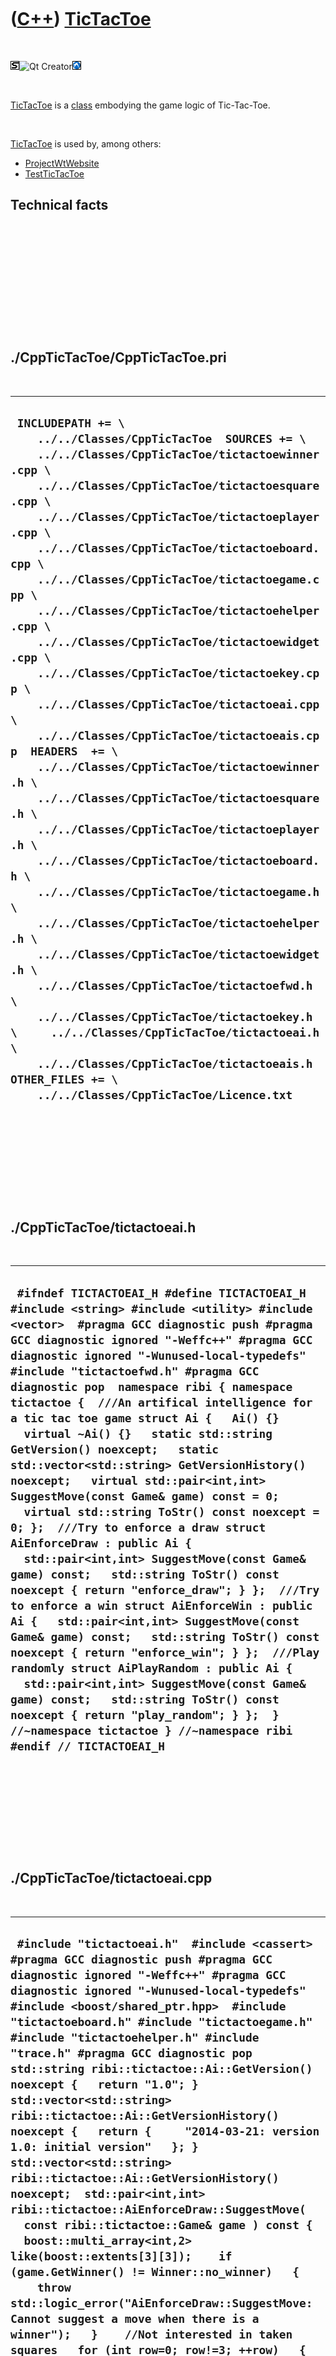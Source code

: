 
 

 

 

 

 

([C++](Cpp.md)) [TicTacToe](CppTicTacToe.md)
==============================================

 

![STL](PicStl.png)![Qt
Creator](PicQtCreator.png)![Lubuntu](PicLubuntu.png)

 

[TicTacToe](CppTicTacToe.md) is a [class](CppClass.md) embodying the
game logic of Tic-Tac-Toe.

 

[TicTacToe](CppTicTacToe.md) is used by, among others:

-   [ProjectWtWebsite](ProjectWtWebsite.md)
-   [TestTicTacToe](ToolTestTicTacToe.md)

Technical facts
---------------

 

 

 

 

 

 

./CppTicTacToe/CppTicTacToe.pri
-------------------------------

 

  ------------------------------------------------------------------------------------------------------------------------------------------------------------------------------------------------------------------------------------------------------------------------------------------------------------------------------------------------------------------------------------------------------------------------------------------------------------------------------------------------------------------------------------------------------------------------------------------------------------------------------------------------------------------------------------------------------------------------------------------------------------------------------------------------------------------------------------------------------------------------------------------------------------------------------------------------------------------------------------------------------------------------------------------------------------------------------------------------------------------------------------------------------------------------------------------------------------------------------------------------
  ` INCLUDEPATH += \     ../../Classes/CppTicTacToe  SOURCES += \     ../../Classes/CppTicTacToe/tictactoewinner.cpp \     ../../Classes/CppTicTacToe/tictactoesquare.cpp \     ../../Classes/CppTicTacToe/tictactoeplayer.cpp \     ../../Classes/CppTicTacToe/tictactoeboard.cpp \     ../../Classes/CppTicTacToe/tictactoegame.cpp \     ../../Classes/CppTicTacToe/tictactoehelper.cpp \     ../../Classes/CppTicTacToe/tictactoewidget.cpp \     ../../Classes/CppTicTacToe/tictactoekey.cpp \     ../../Classes/CppTicTacToe/tictactoeai.cpp \     ../../Classes/CppTicTacToe/tictactoeais.cpp  HEADERS  += \     ../../Classes/CppTicTacToe/tictactoewinner.h \     ../../Classes/CppTicTacToe/tictactoesquare.h \     ../../Classes/CppTicTacToe/tictactoeplayer.h \     ../../Classes/CppTicTacToe/tictactoeboard.h \     ../../Classes/CppTicTacToe/tictactoegame.h \     ../../Classes/CppTicTacToe/tictactoehelper.h \     ../../Classes/CppTicTacToe/tictactoewidget.h \     ../../Classes/CppTicTacToe/tictactoefwd.h \     ../../Classes/CppTicTacToe/tictactoekey.h \     ../../Classes/CppTicTacToe/tictactoeai.h \     ../../Classes/CppTicTacToe/tictactoeais.h  OTHER_FILES += \     ../../Classes/CppTicTacToe/Licence.txt`
  ------------------------------------------------------------------------------------------------------------------------------------------------------------------------------------------------------------------------------------------------------------------------------------------------------------------------------------------------------------------------------------------------------------------------------------------------------------------------------------------------------------------------------------------------------------------------------------------------------------------------------------------------------------------------------------------------------------------------------------------------------------------------------------------------------------------------------------------------------------------------------------------------------------------------------------------------------------------------------------------------------------------------------------------------------------------------------------------------------------------------------------------------------------------------------------------------------------------------------------------------

 

 

 

 

 

./CppTicTacToe/tictactoeai.h
----------------------------

 

  -------------------------------------------------------------------------------------------------------------------------------------------------------------------------------------------------------------------------------------------------------------------------------------------------------------------------------------------------------------------------------------------------------------------------------------------------------------------------------------------------------------------------------------------------------------------------------------------------------------------------------------------------------------------------------------------------------------------------------------------------------------------------------------------------------------------------------------------------------------------------------------------------------------------------------------------------------------------------------------------------------------------------------------------------------------------------------------------------------------------------------------------------------------------------------------------------------------------------------------------------------------------------------------------------------------------
  ` #ifndef TICTACTOEAI_H #define TICTACTOEAI_H  #include <string> #include <utility> #include <vector>  #pragma GCC diagnostic push #pragma GCC diagnostic ignored "-Weffc++" #pragma GCC diagnostic ignored "-Wunused-local-typedefs"  #include "tictactoefwd.h" #pragma GCC diagnostic pop  namespace ribi { namespace tictactoe {  ///An artifical intelligence for a tic tac toe game struct Ai {   Ai() {}   virtual ~Ai() {}   static std::string GetVersion() noexcept;   static std::vector<std::string> GetVersionHistory() noexcept;   virtual std::pair<int,int> SuggestMove(const Game& game) const = 0;   virtual std::string ToStr() const noexcept = 0; };  ///Try to enforce a draw struct AiEnforceDraw : public Ai {   std::pair<int,int> SuggestMove(const Game& game) const;   std::string ToStr() const noexcept { return "enforce_draw"; } };  ///Try to enforce a win struct AiEnforceWin : public Ai {   std::pair<int,int> SuggestMove(const Game& game) const;   std::string ToStr() const noexcept { return "enforce_win"; } };  ///Play randomly struct AiPlayRandom : public Ai {   std::pair<int,int> SuggestMove(const Game& game) const;   std::string ToStr() const noexcept { return "play_random"; } };  } //~namespace tictactoe } //~namespace ribi  #endif // TICTACTOEAI_H`
  -------------------------------------------------------------------------------------------------------------------------------------------------------------------------------------------------------------------------------------------------------------------------------------------------------------------------------------------------------------------------------------------------------------------------------------------------------------------------------------------------------------------------------------------------------------------------------------------------------------------------------------------------------------------------------------------------------------------------------------------------------------------------------------------------------------------------------------------------------------------------------------------------------------------------------------------------------------------------------------------------------------------------------------------------------------------------------------------------------------------------------------------------------------------------------------------------------------------------------------------------------------------------------------------------------------------

 

 

 

 

 

./CppTicTacToe/tictactoeai.cpp
------------------------------

 

  --------------------------------------------------------------------------------------------------------------------------------------------------------------------------------------------------------------------------------------------------------------------------------------------------------------------------------------------------------------------------------------------------------------------------------------------------------------------------------------------------------------------------------------------------------------------------------------------------------------------------------------------------------------------------------------------------------------------------------------------------------------------------------------------------------------------------------------------------------------------------------------------------------------------------------------------------------------------------------------------------------------------------------------------------------------------------------------------------------------------------------------------------------------------------------------------------------------------------------------------------------------------------------------------------------------------------------------------------------------------------------------------------------------------------------------------------------------------------------------------------------------------------------------------------------------------------------------------------------------------------------------------------------------------------------------------------------------------------------------------------------------------------------------------------------------------------------------------------------------------------------------------------------------------------------------------------------------------------------------------------------------------------------------------------------------------------------------------------------------------------------------------------------------------------------------------------------------------------------------------------------------------------------------------------------------------------------------------------------------------------------------------------------------------------------------------------------------------------------------------------------------------------------------------------------------------------------------------------------------------------------------------------------------------------------------------------------------------------------------------------------------------------------------------------------------------------------------------------------------------------------------------------------------------------------------------------------------------------------------------------------------------------------------------------------------------------------------------------------------------------------------------------------------------------------------------------------------------------------------------------------------------------------------------------------------------------------------------------------------------------------------------------------------------------------------------------------------------------------------------------------------------------------------------------------------------------------------------------------------------------------------------------------------------------------------------------------------------------------------------------------------------------------------------------------------------------------------------------------------------------------------------------------------------------------------------------------------------------------------------------------------------------------------------------------------------------------------------------------------------------------------------------------------------------------------------------------------------------------------------------------------------------------------------------------------------------------------------------------------------------------------------------------------------------------------------------------------------------------------------------------------------------------------------------------------------------------------------------------------------------------------------------------------------------------------------------------------------------------------------------------------------------------------------------------------------------------------------------------------------------------------------------------------------------------------------------------------------------------------------------------------------------------------------------------------------------------------------------------------------------------------------------------------------------------------------------------------------------------------------------------------------------------------------------------------------------------------------------------------------------------------------------------------------------------------------------------------------------------------------------------------------------------------------------------------------------------------------------------------------------------------------------------------------------------------------------------------------------------------------------------------------------------------------------------------------------------------------------------------------------------------------------------------------------------------------------------------------------------------------------------------------------------------------------------------------------------------------------------------------------------------------------------------------------------------------------------------------------------------------------------------------------------------------------------------------------------------------------------------------------------------------------------------------------------------------------------------------------------------------------------------------------------------------------------------------------------------------------------------------------------------------------------------------------------------------------------------------------------------------------------------------------------------------------------------------------------------------------------------------------------------------------------------------------------------------------------------------------------------------------------------------------------------------------------------------------------------------------------------------------------------------------------------------------------------------------------------------------------------------------------------------------------------------------------------------------------------------------------------------------------------------------------------------------------------------------------------------------------------------------------------------------------------------------------------------------------------------------------------------------------------------------------------------------------------------------------------------------------------------------------------------------------------------------------------------------------------------------------------------------------------------------------------------------------------------------------------------------------------------------------------------------------------------------------------------------------------------------------------------------------------------------------------------------------------------------------------------------------------------------------------------------------------------------------------------------------------------------------------------------------------------------------------------------------------------------------------------------------------------------------------------------------------------------------------------------------------------------------------------------------------------------------------------------------------------------------------------------------------------------------------------------------------------------------------------------------------------------------------------------------------------------------------------------------------------------------------------------------------------------------------------------------------------------------------------------------------------------------------------------------------------------------------------------------------------------------------------------------------------------------------------------------------------------------------------------------------------------------------------------------------------------------------------------------------------------------------------------------------------------------------------------------------------------------------------------------------------------------------------------------------------------------------------------------------------------------------------------------------------------------------------------------------------------------------------------------------------------------------------------------------------------------------------------------------------------------------------------------------------------------------------------------------------------------------------------------------------------------------------------------------------------------------------------------------------------------------------------------------------------------------------------------------------------------------------------------------------------------------------------------------------------------------------------------------------------------------------------------------------------------------------------------------------------------------------------------------------------------------------
  ` #include "tictactoeai.h"  #include <cassert>  #pragma GCC diagnostic push #pragma GCC diagnostic ignored "-Weffc++" #pragma GCC diagnostic ignored "-Wunused-local-typedefs" #include <boost/shared_ptr.hpp>  #include "tictactoeboard.h" #include "tictactoegame.h" #include "tictactoehelper.h" #include "trace.h" #pragma GCC diagnostic pop  std::string ribi::tictactoe::Ai::GetVersion() noexcept {   return "1.0"; }  std::vector<std::string> ribi::tictactoe::Ai::GetVersionHistory() noexcept {   return {     "2014-03-21: version 1.0: initial version"   }; }  std::vector<std::string> ribi::tictactoe::Ai::GetVersionHistory() noexcept;  std::pair<int,int> ribi::tictactoe::AiEnforceDraw::SuggestMove(   const ribi::tictactoe::Game& game ) const {   boost::multi_array<int,2> like(boost::extents[3][3]);    if (game.GetWinner() != Winner::no_winner)   {     throw std::logic_error("AiEnforceDraw::SuggestMove: Cannot suggest a move when there is a winner");   }    //Not interested in taken squares   for (int row=0; row!=3; ++row)   {     for (int col=0; col!=3; ++col)     {       like[col][row] = game.GetBoard()->GetSquare(col,row) != Square::empty         || !game.CanDoMove(col,row)       ? -1       :  1;     }   }    //Not interested in winning the game   const auto me(game.GetCurrentPlayer());    for (int row=0; row!=3; ++row)   {     for (int col=0; col!=3; ++col)     {       if (like[col][row] <= 0) continue;       //Horizontal       if ( game.GetBoard()->GetSquare((col + 1) % 3,(row + 0) % 3) == Helper().PlayerToSquare(me)         && game.GetBoard()->GetSquare((col + 2) % 3,(row + 0) % 3) == Helper().PlayerToSquare(me)       )       {         like[col][row] = 0;       }       //Vertical       if ( game.GetBoard()->GetSquare((col + 0) % 3,(row + 1) % 3) == Helper().PlayerToSquare(me)         && game.GetBoard()->GetSquare((col + 0) % 3,(row + 2) % 3) == Helper().PlayerToSquare(me)       )       {         like[col][row] = 0;       }       //Diagonal, top-left to bottom-right       if ( col == row         && game.GetBoard()->GetSquare((col + 1) % 3,(row + 1) % 3) == Helper().PlayerToSquare(me)         && game.GetBoard()->GetSquare((col + 2) % 3,(row + 2) % 3) == Helper().PlayerToSquare(me)       )       {         like[col][row] = 0;       }       //Diagonal, top-left to bottom-right       if ( col == 2 - row         && game.GetBoard()->GetSquare((col + 2) % 3,(row + 1) % 3) == Helper().PlayerToSquare(me)         && game.GetBoard()->GetSquare((col + 1) % 3,(row + 2) % 3) == Helper().PlayerToSquare(me)       )       {         like[col][row] = 0;       }     }   }    //Interested in blocking the other   const auto other(Helper().GetOtherPlayer(me));   for (int row=0; row!=3; ++row)   {     for (int col=0; col!=3; ++col)     {       if (like[col][row] <= 0) continue;       //Horizontal       if ( game.GetBoard()->GetSquare((col + 1) % 3,(row + 0) % 3) == Helper().PlayerToSquare(other)         && game.GetBoard()->GetSquare((col + 2) % 3,(row + 0) % 3) == Helper().PlayerToSquare(other)       )       {         like[col][row] = 2;       }       //Vertical       if ( game.GetBoard()->GetSquare((col + 0) % 3,(row + 1) % 3) == Helper().PlayerToSquare(other)         && game.GetBoard()->GetSquare((col + 0) % 3,(row + 2) % 3) == Helper().PlayerToSquare(other)       )       {         like[col][row] = 2;       }       //Diagonal, top-left to bottom-right       if ( col == row         && game.GetBoard()->GetSquare((col + 1) % 3,(row + 1) % 3) == Helper().PlayerToSquare(other)         && game.GetBoard()->GetSquare((col + 2) % 3,(row + 2) % 3) == Helper().PlayerToSquare(other)       )       {         like[col][row] = 2;       }       //Diagonal, top-left to bottom-right       if ( col == 2 - row         && game.GetBoard()->GetSquare((col + 2) % 3,(row + 1) % 3) == Helper().PlayerToSquare(other)         && game.GetBoard()->GetSquare((col + 1) % 3,(row + 2) % 3) == Helper().PlayerToSquare(other)       )       {         like[col][row] = 2;       }     }   }   //Collect moves at likedness   std::map<int,std::vector<std::pair<int,int>>> moves;   for (int row=0; row!=3; ++row)   {     for (int col=0; col!=3; ++col)     {       const int likedness = like[col][row];       if (moves.count(likedness) == 0)       {         moves.insert(moves.begin(),std::make_pair(likedness,std::vector<std::pair<int,int>>()));       }       moves[ likedness ].push_back(std::make_pair(col,row));     }   }   //Find moves with maximum likedness   std::vector<std::pair<int,int>> best_liked( (*moves.rbegin()).second);   //Choose one at random   std::random_shuffle(best_liked.begin(),best_liked.end());   assert(!best_liked.empty());   assert(game.CanDoMove(best_liked[0].first,best_liked[0].second));   return best_liked[0]; }  std::pair<int,int> ribi::tictactoe::AiEnforceWin::SuggestMove(   const ribi::tictactoe::Game& game ) const {   boost::multi_array<int,2> like(boost::extents[3][3]);    if (game.GetWinner() != Winner::no_winner)   {     throw std::logic_error("AiEnforceDraw::SuggestMove: Cannot suggest a move when there is a winner");   }    //Not interested in taken squares   for (int row=0; row!=3; ++row)   {     for (int col=0; col!=3; ++col)     {       like[col][row] = game.GetBoard()->GetSquare(col,row) != Square::empty         || !game.CanDoMove(col,row)       ? -1       :  1;     }   }    //Interested in winning the game   const auto me(game.GetCurrentPlayer());    for (int row=0; row!=3; ++row)   {     for (int col=0; col!=3; ++col)     {       if (like[col][row] <= 0) continue;       //Horizontal       if ( game.GetBoard()->GetSquare((col + 1) % 3,(row + 0) % 3) == Helper().PlayerToSquare(me)         && game.GetBoard()->GetSquare((col + 2) % 3,(row + 0) % 3) == Helper().PlayerToSquare(me)       )       {         like[col][row] = 3;       }       //Vertical       if ( game.GetBoard()->GetSquare((col + 0) % 3,(row + 1) % 3) == Helper().PlayerToSquare(me)         && game.GetBoard()->GetSquare((col + 0) % 3,(row + 2) % 3) == Helper().PlayerToSquare(me)       )       {         like[col][row] = 3;       }       //Diagonal, top-left to bottom-right       if ( col == row         && game.GetBoard()->GetSquare((col + 1) % 3,(row + 1) % 3) == Helper().PlayerToSquare(me)         && game.GetBoard()->GetSquare((col + 2) % 3,(row + 2) % 3) == Helper().PlayerToSquare(me)       )       {         like[col][row] = 3;       }       //Diagonal, top-left to bottom-right       if ( col == 2 - row         && game.GetBoard()->GetSquare((col + 2) % 3,(row + 1) % 3) == Helper().PlayerToSquare(me)         && game.GetBoard()->GetSquare((col + 1) % 3,(row + 2) % 3) == Helper().PlayerToSquare(me)       )       {         like[col][row] = 3;       }     }   }    //Interested in blocking the other   const auto other(Helper().GetOtherPlayer(me));   for (int row=0; row!=3; ++row)   {     for (int col=0; col!=3; ++col)     {       if (like[col][row] <= 0) continue;       //Horizontal       if ( game.GetBoard()->GetSquare((col + 1) % 3,(row + 0) % 3) == Helper().PlayerToSquare(other)         && game.GetBoard()->GetSquare((col + 2) % 3,(row + 0) % 3) == Helper().PlayerToSquare(other)       )       {         like[col][row] = 2;       }       //Vertical       if ( game.GetBoard()->GetSquare((col + 0) % 3,(row + 1) % 3) == Helper().PlayerToSquare(other)         && game.GetBoard()->GetSquare((col + 0) % 3,(row + 2) % 3) == Helper().PlayerToSquare(other)       )       {         like[col][row] = 2;       }       //Diagonal, top-left to bottom-right       if ( col == row         && game.GetBoard()->GetSquare((col + 1) % 3,(row + 1) % 3) == Helper().PlayerToSquare(other)         && game.GetBoard()->GetSquare((col + 2) % 3,(row + 2) % 3) == Helper().PlayerToSquare(other)       )       {         like[col][row] = 2;       }       //Diagonal, top-left to bottom-right       if ( col == 2 - row         && game.GetBoard()->GetSquare((col + 2) % 3,(row + 1) % 3) == Helper().PlayerToSquare(other)         && game.GetBoard()->GetSquare((col + 1) % 3,(row + 2) % 3) == Helper().PlayerToSquare(other)       )       {         like[col][row] = 2;       }     }   }   //Collect moves at likedness   std::map<int,std::vector<std::pair<int,int>>> moves;   for (int row=0; row!=3; ++row)   {     for (int col=0; col!=3; ++col)     {       const int likedness = like[col][row];       if (moves.count(likedness) == 0)       {         moves.insert(moves.begin(),std::make_pair(likedness,std::vector<std::pair<int,int>>()));       }       moves[ likedness ].push_back(std::make_pair(col,row));     }   }    //Find moves with maximum likedness   std::vector<std::pair<int,int>> best_liked( (*moves.rbegin()).second);   //Choose one at random   std::random_shuffle(best_liked.begin(),best_liked.end());   assert(!best_liked.empty());   assert(game.CanDoMove(best_liked[0].first,best_liked[0].second));   return best_liked[0]; }  std::pair<int,int> ribi::tictactoe::AiPlayRandom::SuggestMove(   const ribi::tictactoe::Game& game ) const {   boost::multi_array<int,2> like(boost::extents[3][3]);    if (game.GetWinner() != Winner::no_winner)   {     throw std::logic_error("AiEnforceDraw::SuggestMove: Cannot suggest a move when there is a winner");   }    //Not interested in taken squares   for (int row=0; row!=3; ++row)   {     for (int col=0; col!=3; ++col)     {       like[col][row] = game.GetBoard()->GetSquare(col,row) != Square::empty         || !game.CanDoMove(col,row)       ? -1       :  1;     }   }    //Collect moves at likedness   std::map<int,std::vector<std::pair<int,int>>> moves;   for (int row=0; row!=3; ++row)   {     for (int col=0; col!=3; ++col)     {       const int likedness = like[col][row];       if (moves.count(likedness) == 0)       {         moves.insert(moves.begin(),std::make_pair(likedness,std::vector<std::pair<int,int>>()));       }       moves[ likedness ].push_back(std::make_pair(col,row));     }   }    //Find moves with maximum likedness   std::vector<std::pair<int,int>> best_liked( (*moves.rbegin()).second);   //Choose one at random   std::random_shuffle(best_liked.begin(),best_liked.end());   assert(!best_liked.empty());   assert(game.CanDoMove(best_liked[0].first,best_liked[0].second));   return best_liked[0]; }`
  --------------------------------------------------------------------------------------------------------------------------------------------------------------------------------------------------------------------------------------------------------------------------------------------------------------------------------------------------------------------------------------------------------------------------------------------------------------------------------------------------------------------------------------------------------------------------------------------------------------------------------------------------------------------------------------------------------------------------------------------------------------------------------------------------------------------------------------------------------------------------------------------------------------------------------------------------------------------------------------------------------------------------------------------------------------------------------------------------------------------------------------------------------------------------------------------------------------------------------------------------------------------------------------------------------------------------------------------------------------------------------------------------------------------------------------------------------------------------------------------------------------------------------------------------------------------------------------------------------------------------------------------------------------------------------------------------------------------------------------------------------------------------------------------------------------------------------------------------------------------------------------------------------------------------------------------------------------------------------------------------------------------------------------------------------------------------------------------------------------------------------------------------------------------------------------------------------------------------------------------------------------------------------------------------------------------------------------------------------------------------------------------------------------------------------------------------------------------------------------------------------------------------------------------------------------------------------------------------------------------------------------------------------------------------------------------------------------------------------------------------------------------------------------------------------------------------------------------------------------------------------------------------------------------------------------------------------------------------------------------------------------------------------------------------------------------------------------------------------------------------------------------------------------------------------------------------------------------------------------------------------------------------------------------------------------------------------------------------------------------------------------------------------------------------------------------------------------------------------------------------------------------------------------------------------------------------------------------------------------------------------------------------------------------------------------------------------------------------------------------------------------------------------------------------------------------------------------------------------------------------------------------------------------------------------------------------------------------------------------------------------------------------------------------------------------------------------------------------------------------------------------------------------------------------------------------------------------------------------------------------------------------------------------------------------------------------------------------------------------------------------------------------------------------------------------------------------------------------------------------------------------------------------------------------------------------------------------------------------------------------------------------------------------------------------------------------------------------------------------------------------------------------------------------------------------------------------------------------------------------------------------------------------------------------------------------------------------------------------------------------------------------------------------------------------------------------------------------------------------------------------------------------------------------------------------------------------------------------------------------------------------------------------------------------------------------------------------------------------------------------------------------------------------------------------------------------------------------------------------------------------------------------------------------------------------------------------------------------------------------------------------------------------------------------------------------------------------------------------------------------------------------------------------------------------------------------------------------------------------------------------------------------------------------------------------------------------------------------------------------------------------------------------------------------------------------------------------------------------------------------------------------------------------------------------------------------------------------------------------------------------------------------------------------------------------------------------------------------------------------------------------------------------------------------------------------------------------------------------------------------------------------------------------------------------------------------------------------------------------------------------------------------------------------------------------------------------------------------------------------------------------------------------------------------------------------------------------------------------------------------------------------------------------------------------------------------------------------------------------------------------------------------------------------------------------------------------------------------------------------------------------------------------------------------------------------------------------------------------------------------------------------------------------------------------------------------------------------------------------------------------------------------------------------------------------------------------------------------------------------------------------------------------------------------------------------------------------------------------------------------------------------------------------------------------------------------------------------------------------------------------------------------------------------------------------------------------------------------------------------------------------------------------------------------------------------------------------------------------------------------------------------------------------------------------------------------------------------------------------------------------------------------------------------------------------------------------------------------------------------------------------------------------------------------------------------------------------------------------------------------------------------------------------------------------------------------------------------------------------------------------------------------------------------------------------------------------------------------------------------------------------------------------------------------------------------------------------------------------------------------------------------------------------------------------------------------------------------------------------------------------------------------------------------------------------------------------------------------------------------------------------------------------------------------------------------------------------------------------------------------------------------------------------------------------------------------------------------------------------------------------------------------------------------------------------------------------------------------------------------------------------------------------------------------------------------------------------------------------------------------------------------------------------------------------------------------------------------------------------------------------------------------------------------------------------------------------------------------------------------------------------------------------------------------------------------------------------------------------------------------------------------------------------------------------------------------------------------------------------------------------------------------------------------------------------------------------------------------------------------------------------------------------------------------------------------------------------------------------------------------------------------------------------------------------------------------------------------------------------------------------------------------------------------------------------------------------------------------------------------------------------------------------------------------------------------------------------------------------------------

 

 

 

 

 

./CppTicTacToe/tictactoeais.h
-----------------------------

 

  ------------------------------------------------------------------------------------------------------------------------------------------------------------------------------------------------------------------------------------------------------------------------------------------------------------------------------------------------------------------------------------------------------------------------------------------------------------------------------------------------------------------------
  ` #ifndef TICTACTOEAIS_H #define TICTACTOEAIS_H  #include <vector>  #pragma GCC diagnostic push #pragma GCC diagnostic ignored "-Weffc++" #pragma GCC diagnostic ignored "-Wunused-local-typedefs" #include <boost/shared_ptr.hpp> #include "tictactoefwd.h" #pragma GCC diagnostic pop  namespace ribi { namespace tictactoe {  ///To work on Ai's struct Ais {   Ais() {}   std::vector<boost::shared_ptr<Ai>> GetAll() const noexcept; };  } //~namespace tictactoe } //~namespace ribi   #endif // TICTACTOEAIS_H`
  ------------------------------------------------------------------------------------------------------------------------------------------------------------------------------------------------------------------------------------------------------------------------------------------------------------------------------------------------------------------------------------------------------------------------------------------------------------------------------------------------------------------------

 

 

 

 

 

./CppTicTacToe/tictactoeais.cpp
-------------------------------

 

  ---------------------------------------------------------------------------------------------------------------------------------------------------------------------------------------------------------------------------------------------------------------------------------------------------------------------------------------------------------------------------------------------------------------------------------------------------------------------------------------------------------------------
  ` #include "tictactoeais.h"  #include <cassert> #include "tictactoeai.h"  std::vector<boost::shared_ptr<ribi::tictactoe::Ai>> ribi::tictactoe::Ais::GetAll() const noexcept {   std::vector<boost::shared_ptr<Ai>> v;   {     boost::shared_ptr<Ai> p(new AiEnforceDraw);     assert(p);     v.push_back(p);   }   {     boost::shared_ptr<Ai> p(new AiEnforceWin);     assert(p);     v.push_back(p);   }   {     boost::shared_ptr<Ai> p(new AiPlayRandom);     assert(p);     v.push_back(p);   }   return v; }`
  ---------------------------------------------------------------------------------------------------------------------------------------------------------------------------------------------------------------------------------------------------------------------------------------------------------------------------------------------------------------------------------------------------------------------------------------------------------------------------------------------------------------------

 

 

 

 

 

./CppTicTacToe/tictactoeboard.h
-------------------------------

 

  -------------------------------------------------------------------------------------------------------------------------------------------------------------------------------------------------------------------------------------------------------------------------------------------------------------------------------------------------------------------------------------------------------------------------------------------------------------------------------------------------------------------------------------------------------------------------------------------------------------------------------------------------------------------------------------------------------------------------------------------------------------------------------------------------------------------------------------------------------------------------------------------------------------------------------------------------------------------------------------------------------------------------------------------------------------------------------------------------------------------------------------------------------------------------------------------------------------------------------------------------------------------------------------------------------------------------------------------------------------------------------------------------------------------------------------------------------------------------------------------------------------------------------------------------------------------------------------------------------------------------------------------------------------------------------------------------------------------------------------------------------------------------------------------------------------------------------------------------------------------------------------------------------------------------------------------------------------------------------------------------------------------------------------------------------------------------------------------------------------------------------------------------------------------------------------------------------------------------------------------------------------------------------------------------------------------------------------------------------------------------------------------------------------------------------------------------------------------------------------------------------------------------------------------------------------------------------------------------------------------------------------------------------------------------------------------------------------------------------------------------------------------------------------------------------------------------------------------------------------------------------------------------------------------------------------------------------------------------------------------------------------------------------------------------------------------------------------------------------------------------------------------------------------------------------------------------------------------------------------------------------------------------------------------------------------------------------------------------------------------------------------------------------------------------------------------------------------------------------------------------------------------------------------------------------------------------------------------------------------------------------------------------------------------------------------------------------------------------------------------------------------------------------------------------------------------------------------------------------------------------------------------------------------------------------------------------------------------------------------------------------------------------------------------------------------------------------------------------------------------------------------------------------------------------------------------------------------------------------------------------------------------------------------------------------------------------------------------------------------------------------------------------------
  `  //--------------------------------------------------------------------------- /* TicTacToe, tic-tac-toe game class Copyright (C) 2010-2015 Richel Bilderbeek  This program is free software: you can redistribute it and/or modify it under the terms of the GNU General Public License as published by the Free Software Foundation, either version 3 of the License, or (at your option) any later version.  This program is distributed in the hope that it will be useful, but WITHOUT ANY WARRANTY; without even the implied warranty of MERCHANTABILITY or FITNESS FOR A PARTICULAR PURPOSE.See the GNU General Public License for more details. You should have received a copy of the GNU General Public License along with this program.If not, see <http://www.gnu.org/licenses/>. */ //--------------------------------------------------------------------------- //From http://www.richelbilderbeek.nl/CppTicTacToe.htm //--------------------------------------------------------------------------- #ifndef TICTACTOEBOARD_H #define TICTACTOEBOARD_H  #include <iosfwd>  #pragma GCC diagnostic push #pragma GCC diagnostic ignored "-Weffc++" #pragma GCC diagnostic ignored "-Wunused-local-typedefs" #include <boost/shared_ptr.hpp> #include <boost/signals2.hpp> #include <boost/multi_array.hpp>  #include "tictactoeplayer.h" #include "tictactoesquare.h" #include "tictactoewinner.h" #include "tictactoefwd.h" #pragma GCC diagnostic pop  namespace ribi { namespace tictactoe {  ///Board is a dumb tic-tac-toe board class: it detects the winner, but does not ///know whose turn it is. TicTacToeGame does know this struct Board {   ///TicTacToe default contructor creates an empty board,   ///where the current turn is to player1.   Board() noexcept;    ///TicTacToe contructor from summized state integer.   explicit Board(const int state);    ///Can a player put his/her character at (x,y)?   bool CanDoMove(const int x, const int y) const noexcept;    ///Does the square exist?   bool CanGetSquare(const int x, const int y) const noexcept;    ///DoMove lets a player put his/her token at a certain position on the board.   void DoMove(const int x, const int y, const Player player) noexcept;    ///GetBoard returns the tic-tac-toe board.   const boost::multi_array<Square,2>& GetBoard() const noexcept { return m_board; }    ///GetSquare returns the content at square (x,y)   Square GetSquare(const int x, const int y) const noexcept;    ///GetSummarizedState returns an integer summarizing the   ///state, which is both tic-tac-toe board and whose turn it is.   ///In trinary, for lowest order digit:\n   ///# : content\n   ///0 : content of (0,0)\n   ///1 : content of (1,0)\n   ///2 : content of (2,0)\n   ///3 : content of (0,1)\n   ///4 : content of (1,1)\n   ///5 : content of (2,1)\n   ///6 : content of (0,2)\n   ///7 : content of (1,2)\n   ///8 : content of (2,2)\n   ///9 : current turn\n   ///Content is stored as:   ///[#] : description\n   /// 0  : empty\n   /// 1  : player1\n   /// 2  : player2\n   int GetSummarizedState() const noexcept;    static std::string GetVersion() noexcept;   static std::vector<std::string> GetVersionHistory() noexcept;   Winner GetWinner() const noexcept;   void Restart() noexcept;    ///SetBoard sets a tic-tac-toe board.   void SetBoard(const boost::multi_array<Square,2>& board) noexcept;    ///SetSquare sets the value of square (x,y).   void SetSquare(const int x, const int y, const Square square_state) noexcept;    ///SetSummarizedState sets the board its state   void SetSummarizedState(const int state) noexcept;    boost::shared_ptr<TextCanvas> ToTextCanvas() const noexcept;    boost::signals2::signal<void(Board*)> m_signal_changed;    private:    ///m_board stores the board in an x-y-order   boost::multi_array<Square,2> m_board;    ///NoEmptySquares determines whether there are no empty squares left.   bool NoEmptySquares() const noexcept;    #ifndef NDEBUG   static void Test() noexcept;   #endif    friend std::ostream& operator<<(std::ostream& os,const Board& t) noexcept; };  std::ostream& operator<<(std::ostream& os,const Board& t) noexcept;  bool operator==(const Board& lhs, const Board& rhs) noexcept;   } //~namespace tictactoe } //~namespace ribi  #endif // TICTACTOEBOARD_H`
  -------------------------------------------------------------------------------------------------------------------------------------------------------------------------------------------------------------------------------------------------------------------------------------------------------------------------------------------------------------------------------------------------------------------------------------------------------------------------------------------------------------------------------------------------------------------------------------------------------------------------------------------------------------------------------------------------------------------------------------------------------------------------------------------------------------------------------------------------------------------------------------------------------------------------------------------------------------------------------------------------------------------------------------------------------------------------------------------------------------------------------------------------------------------------------------------------------------------------------------------------------------------------------------------------------------------------------------------------------------------------------------------------------------------------------------------------------------------------------------------------------------------------------------------------------------------------------------------------------------------------------------------------------------------------------------------------------------------------------------------------------------------------------------------------------------------------------------------------------------------------------------------------------------------------------------------------------------------------------------------------------------------------------------------------------------------------------------------------------------------------------------------------------------------------------------------------------------------------------------------------------------------------------------------------------------------------------------------------------------------------------------------------------------------------------------------------------------------------------------------------------------------------------------------------------------------------------------------------------------------------------------------------------------------------------------------------------------------------------------------------------------------------------------------------------------------------------------------------------------------------------------------------------------------------------------------------------------------------------------------------------------------------------------------------------------------------------------------------------------------------------------------------------------------------------------------------------------------------------------------------------------------------------------------------------------------------------------------------------------------------------------------------------------------------------------------------------------------------------------------------------------------------------------------------------------------------------------------------------------------------------------------------------------------------------------------------------------------------------------------------------------------------------------------------------------------------------------------------------------------------------------------------------------------------------------------------------------------------------------------------------------------------------------------------------------------------------------------------------------------------------------------------------------------------------------------------------------------------------------------------------------------------------------------------------------------------------------------------------------------------------------------------------

 

 

 

 

 

./CppTicTacToe/tictactoeboard.cpp
---------------------------------

 

  --------------------------------------------------------------------------------------------------------------------------------------------------------------------------------------------------------------------------------------------------------------------------------------------------------------------------------------------------------------------------------------------------------------------------------------------------------------------------------------------------------------------------------------------------------------------------------------------------------------------------------------------------------------------------------------------------------------------------------------------------------------------------------------------------------------------------------------------------------------------------------------------------------------------------------------------------------------------------------------------------------------------------------------------------------------------------------------------------------------------------------------------------------------------------------------------------------------------------------------------------------------------------------------------------------------------------------------------------------------------------------------------------------------------------------------------------------------------------------------------------------------------------------------------------------------------------------------------------------------------------------------------------------------------------------------------------------------------------------------------------------------------------------------------------------------------------------------------------------------------------------------------------------------------------------------------------------------------------------------------------------------------------------------------------------------------------------------------------------------------------------------------------------------------------------------------------------------------------------------------------------------------------------------------------------------------------------------------------------------------------------------------------------------------------------------------------------------------------------------------------------------------------------------------------------------------------------------------------------------------------------------------------------------------------------------------------------------------------------------------------------------------------------------------------------------------------------------------------------------------------------------------------------------------------------------------------------------------------------------------------------------------------------------------------------------------------------------------------------------------------------------------------------------------------------------------------------------------------------------------------------------------------------------------------------------------------------------------------------------------------------------------------------------------------------------------------------------------------------------------------------------------------------------------------------------------------------------------------------------------------------------------------------------------------------------------------------------------------------------------------------------------------------------------------------------------------------------------------------------------------------------------------------------------------------------------------------------------------------------------------------------------------------------------------------------------------------------------------------------------------------------------------------------------------------------------------------------------------------------------------------------------------------------------------------------------------------------------------------------------------------------------------------------------------------------------------------------------------------------------------------------------------------------------------------------------------------------------------------------------------------------------------------------------------------------------------------------------------------------------------------------------------------------------------------------------------------------------------------------------------------------------------------------------------------------------------------------------------------------------------------------------------------------------------------------------------------------------------------------------------------------------------------------------------------------------------------------------------------------------------------------------------------------------------------------------------------------------------------------------------------------------------------------------------------------------------------------------------------------------------------------------------------------------------------------------------------------------------------------------------------------------------------------------------------------------------------------------------------------------------------------------------------------------------------------------------------------------------------------------------------------------------------------------------------------------------------------------------------------------------------------------------------------------------------------------------------------------------------------------------------------------------------------------------------------------------------------------------------------------------------------------------------------------------------------------------------------------------------------------------------------------------------------------------------------------------------------------------------------------------------------------------------------------------------------------------------------------------------------------------------------------------------------------------------------------------------------------------------------------------------------------------------------------------------------------------------------------------------------------------------------------------------------------------------------------------------------------------------------------------------------------------------------------------------------------------------------------------------------------------------------------------------------------------------------------------------------------------------------------------------------------------------------------------------------------------------------------------------------------------------------------------------------------------------------------------------------------------------------------------------------------------------------------------------------------------------------------------------------------------------------------------------------------------------------------------------------------------------------------------------------------------------------------------------------------------------------------------------------------------------------------------------------------------------------------------------------------------------------------------------------------------------------------------------------------------------------------------------------------------------------------------------------------------------------------------------------------------------------------------------------------------------------------------------------------------------------------------------------------------------------------------------------------------------------------------------------------------------------------------------------------------------------------------------------------------------------------------------------------------------------------------------------------------------------------------------------------------------------------------------------------------------------------------------------------------------------------------------------------------------------------------------------------------------------------------------------------------------------------------------------------------------------------------------------------------------------------------------------------------------------------------------------------------------------------------------------------------------------------------------------------------------------------------------------------------------------------------------------------------------------------------------------------------------------------------------------------------------------------------------------------------------------------------------------------------------------------------------------------------------------------------------------------------------------------------------------------------------------------------------------------------------------------------------------------------------------------------------------------------------------------------------------------------------------------------------------------------------------------------------------------------------------------------------------------------------------------------------------------------------------------------------------------------------------------------------------------------------------------------------------------------------------------------------------------------------------------------------------------------------------------------------------------------------------------------------------------------------------------------------------------------------------------------------------------------------------------------------------------------------------------------------------------------------------------------------------------------------------------------------------------------------------------------------------------------------------------------------------------------------------------------------------------------------------------------------------------------------------------------------------------------------------------
  ` //--------------------------------------------------------------------------- /* TicTacToe, tic-tac-toe game class Copyright (C) 2010-2015 Richel Bilderbeek  This program is free software: you can redistribute it and/or modify it under the terms of the GNU General Public License as published by the Free Software Foundation, either version 3 of the License, or (at your option) any later version.  This program is distributed in the hope that it will be useful, but WITHOUT ANY WARRANTY; without even the implied warranty of MERCHANTABILITY or FITNESS FOR A PARTICULAR PURPOSE.See the GNU General Public License for more details. You should have received a copy of the GNU General Public License along with this program.If not, see <http://www.gnu.org/licenses/>. */ //--------------------------------------------------------------------------- //From http://www.richelbilderbeek.nl/CppTicTacToe.htm //--------------------------------------------------------------------------- #pragma GCC diagnostic push #pragma GCC diagnostic ignored "-Weffc++" #pragma GCC diagnostic ignored "-Wunused-local-typedefs" #include "tictactoeboard.h"  #include <algorithm> #include <cassert> #include <cmath>  #include <iostream> #include <stdexcept>  #include "testtimer.h" #include "textcanvas.h" #include "tictactoehelper.h" #include "trace.h"  #pragma GCC diagnostic pop  ///TicTacToe default contructor creates an empty board, ///where the current turn is to player1. ribi::tictactoe::Board::Board() noexcept   : m_signal_changed{},     m_board(boost::extents[3][3])     //m_current_player(TicTacToePlayer::player1) {   #ifndef NDEBUG   Test();   #endif    for (int i=0; i!=9; ++i)   {     m_board[i/3][i%3] = Square::empty;   } }  ribi::tictactoe::Board::Board(const int state)   : m_signal_changed{},     m_board(boost::extents[3][3]) {   SetSummarizedState(state); }  bool ribi::tictactoe::Board::CanDoMove(const int x, const int y) const noexcept {   if (!CanGetSquare(x,y)) return false;   if (m_board[x][y] != Square::empty) return false;   return true; }  bool ribi::tictactoe::Board::CanGetSquare(const int x, const int y) const noexcept {   if (x < 0) return false;   if (y < 0) return false;   if (x >= 3) return false;   if (y >= 3) return false;   return true; }  void ribi::tictactoe::Board::DoMove(const int x, const int y, const Player player) noexcept {   assert(CanDoMove(x,y));   //std::clog << "Player " << m_current_player   //  << ": (" << x << "," << y << ")\n";   m_board[x][y] = Helper().PlayerToSquare(player);   m_signal_changed(this); }   ribi::tictactoe::Square ribi::tictactoe::Board::GetSquare(const int x, const int y) const noexcept {   assert(CanGetSquare(x,y));   return m_board[x][y]; }  int ribi::tictactoe::Board::GetSummarizedState() const noexcept {   int z = SquareToState(m_board[0][0]);   for (int i=1; i!=9; ++i)   {     z += (SquareToState(m_board[i/3][i%3]) * Helper().IntPower(3,i));   }   return z; }  std::string ribi::tictactoe::Board::GetVersion() noexcept {   return "1.6"; }  std::vector<std::string> ribi::tictactoe::Board::GetVersionHistory() noexcept {   std::vector<std::string> v {     "2010-09-19: version 1.3: made CanDoMove member function a const member function",     "2014-01-27: version 1.4: added ToTextCanvas",     "2014-02-03: version 1.5: added m_signal_changed",     "2014-03-17: version 1.6: use enum classes, use of noexcept, extracted Game"   };   return v; }  ribi::tictactoe::Winner ribi::tictactoe::Board::GetWinner() const noexcept {   //Check rows   for (int y=0; y!=3; ++y)   {     if (m_board[0][y] != Square::empty      && m_board[0][y] == m_board[1][y]      && m_board[1][y] == m_board[2][y])       return Helper().SquareToWinner(m_board[0][y]);   }   //Check collumns   for (int x=0; x!=3; ++x)   {     if (m_board[x][0] != Square::empty      && m_board[x][0] == m_board[x][1]      && m_board[x][1] == m_board[x][2])        return Helper().SquareToWinner(m_board[x][0]);   }   //Check diagonal   if (m_board[0][0] != Square::empty    && m_board[0][0] == m_board[1][1]    && m_board[1][1] == m_board[2][2])     return Helper().SquareToWinner(m_board[1][1]);   //Check other diagonal   if (m_board[0][2] != Square::empty    && m_board[0][2] == m_board[1][1]    && m_board[1][1] == m_board[2][0])     return Helper().SquareToWinner(m_board[1][1]);   //Check for draw   if (NoEmptySquares()) return Winner::draw;   //No winner   return Winner::no_winner; }  bool ribi::tictactoe::Board::NoEmptySquares() const noexcept {   for (int i=0; i!=9; ++i)   {     if (m_board[i/3][i%3] == Square::empty) return false;   }   return true; }    void ribi::tictactoe::Board::Restart() noexcept {   if (GetSummarizedState() == 0) return;    for (int i=0; i!=9; ++i)   {     m_board[i/3][i%3] = Square::empty;   }   m_signal_changed(this); }  void ribi::tictactoe::Board::SetBoard(const boost::multi_array<Square,2>& board) noexcept {   if (m_board == board) return;   m_board = board;   m_signal_changed(this); }  void ribi::tictactoe::Board::SetSquare(   const int x, const int y, const Square square_state) noexcept {   if (m_board[x][y] == square_state) return;    m_board[x][y] = square_state;    //Internal test   assert(GetSquare(x,y)==square_state);    m_signal_changed(this); }  void ribi::tictactoe::Board::SetSummarizedState(const int original_state) noexcept {   if (GetSummarizedState() == original_state) return;    assert(original_state >= 0);   #ifndef NDEBUG   if (original_state >= Helper().IntPower(3,9))   {     TRACE("ERROR");   }   #endif   assert(original_state < Helper().IntPower(3,9));    int s = original_state;   for (int i=0; i!=9; ++i)   {     m_board[i/3][i%3] = StateToSquare(s % 3);     s/=3;   }    //Internal check   assert(GetSummarizedState()==original_state);    m_signal_changed(this); }      #ifndef NDEBUG void ribi::tictactoe::Board::Test() noexcept {   {     static bool is_tested{false};     if (is_tested) return;     is_tested = true;   }   const TestTimer test_timer(__func__,__FILE__,1.0);   {     //Check empty board state     {       Board t;       const int s = t.GetSummarizedState();       Board u(s);       assert(u == t);     }     //Check one-move states     for (int i=0; i!=9; ++i)     {       Board t;       t.DoMove(i/3,i%3,Player::player1);       const int s = t.GetSummarizedState();       Board u(s);       assert(u == t);     }     //Check two-move states     for (int i=0; i!=8; ++i)     {       Board t;       t.DoMove(i/3,i%3,Player::player1);       t.DoMove(i/3,(i+1)%3,Player::player2);       const int s = t.GetSummarizedState();       Board u(s);       assert(u == t);     }     //Check draw detection     {       Board t;       t.DoMove(1,1,Player::player1);       t.DoMove(0,0,Player::player2);       t.DoMove(1,2,Player::player1);       t.DoMove(1,0,Player::player2);       t.DoMove(2,0,Player::player1);       t.DoMove(0,2,Player::player2);       t.DoMove(0,1,Player::player1);       t.DoMove(2,1,Player::player2);       t.DoMove(2,2,Player::player1);       assert(t.GetWinner() == Winner::draw);     }     //Check player1 wins horizontally detection     {       Board t;       assert(t.GetWinner() == Winner::no_winner);       t.DoMove(0,0,Player::player1);       assert(t.GetWinner() == Winner::no_winner);       t.DoMove(1,0,Player::player2);       assert(t.GetWinner() == Winner::no_winner);       t.DoMove(0,1,Player::player1);       assert(t.GetWinner() == Winner::no_winner);       t.DoMove(1,1,Player::player2);       assert(t.GetWinner() == Winner::no_winner);       t.DoMove(0,2,Player::player1);       assert(t.GetWinner() == Winner::player1);     }     //Check player2 wins vertically detection     {       Board t;       assert(t.GetWinner() == Winner::no_winner);       t.DoMove(0,0,Player::player1);       assert(t.GetWinner() == Winner::no_winner);       t.DoMove(1,0,Player::player2);       assert(t.GetWinner() == Winner::no_winner);       t.DoMove(0,1,Player::player1);       assert(t.GetWinner() == Winner::no_winner);       t.DoMove(1,1,Player::player2);       assert(t.GetWinner() == Winner::no_winner);       t.DoMove(2,2,Player::player1);       assert(t.GetWinner() == Winner::no_winner);       t.DoMove(1,2,Player::player2);       assert(t.GetWinner() == Winner::player2);     }     //Check player1 wins diagonally detection     {       Board t;       assert(t.GetWinner() == Winner::no_winner);       t.DoMove(0,0,Player::player1);       assert(t.GetWinner() == Winner::no_winner);       t.DoMove(1,0,Player::player2);       assert(t.GetWinner() == Winner::no_winner);       t.DoMove(1,1,Player::player1);       assert(t.GetWinner() == Winner::no_winner);       t.DoMove(1,2,Player::player2);       assert(t.GetWinner() == Winner::no_winner);       t.DoMove(2,2,Player::player1);       assert(t.GetWinner() == Winner::player1);     }     //Check no-winner detection     {       Board t;       t.DoMove(1,1,Player::player1);       t.DoMove(0,0,Player::player2);       t.DoMove(1,2,Player::player1);       t.DoMove(1,0,Player::player2);       t.DoMove(2,0,Player::player1);       t.DoMove(0,2,Player::player2);       t.DoMove(0,1,Player::player1);       t.DoMove(2,1,Player::player2);       //t.DoMove(2,2); //Final move to make a draw       assert(t.GetWinner() == Winner::no_winner);     }     //Check CanDoMove     for (int i=0; i!=9; ++i)     {       Board t;       t.DoMove(i/3,i%3,Player::player1);       assert(!t.CanDoMove(i/3,i%3));     }     //Check all states     for (int i=0; i!=Helper().IntPower(3,9); ++i)     {       try       {         Board t(i);         assert(t.GetSummarizedState() == i);       }       catch (std::exception&)       {         //No problem       }     }   } } #endif  boost::shared_ptr<ribi::TextCanvas> ribi::tictactoe::Board::ToTextCanvas() const noexcept {   boost::shared_ptr<TextCanvas> c {     new TextCanvas(3,3)   };   for (int y=0; y!=3; ++y)   {     for (int x=0; x!=3; ++x)     {       c->PutText(x,y,SquareToStr(GetSquare(x,y)));     }   }   return c; }   std::ostream& ribi::tictactoe::operator<<(std::ostream& os,const ribi::tictactoe::Board& t) noexcept {   os     << SquareToStr(t.GetSquare(0,0))     << SquareToStr(t.GetSquare(1,0))     << SquareToStr(t.GetSquare(2,0))     << '\n'     << SquareToStr(t.GetSquare(0,1))     << SquareToStr(t.GetSquare(1,1))     << SquareToStr(t.GetSquare(2,1))     << '\n'     << SquareToStr(t.GetSquare(0,2))     << SquareToStr(t.GetSquare(1,2))     << SquareToStr(t.GetSquare(2,2))   ;   return os; }  bool ribi::tictactoe::operator==(const ribi::tictactoe::Board& lhs, const ribi::tictactoe::Board& rhs) noexcept {   return lhs.GetBoard() == rhs.GetBoard(); }`
  --------------------------------------------------------------------------------------------------------------------------------------------------------------------------------------------------------------------------------------------------------------------------------------------------------------------------------------------------------------------------------------------------------------------------------------------------------------------------------------------------------------------------------------------------------------------------------------------------------------------------------------------------------------------------------------------------------------------------------------------------------------------------------------------------------------------------------------------------------------------------------------------------------------------------------------------------------------------------------------------------------------------------------------------------------------------------------------------------------------------------------------------------------------------------------------------------------------------------------------------------------------------------------------------------------------------------------------------------------------------------------------------------------------------------------------------------------------------------------------------------------------------------------------------------------------------------------------------------------------------------------------------------------------------------------------------------------------------------------------------------------------------------------------------------------------------------------------------------------------------------------------------------------------------------------------------------------------------------------------------------------------------------------------------------------------------------------------------------------------------------------------------------------------------------------------------------------------------------------------------------------------------------------------------------------------------------------------------------------------------------------------------------------------------------------------------------------------------------------------------------------------------------------------------------------------------------------------------------------------------------------------------------------------------------------------------------------------------------------------------------------------------------------------------------------------------------------------------------------------------------------------------------------------------------------------------------------------------------------------------------------------------------------------------------------------------------------------------------------------------------------------------------------------------------------------------------------------------------------------------------------------------------------------------------------------------------------------------------------------------------------------------------------------------------------------------------------------------------------------------------------------------------------------------------------------------------------------------------------------------------------------------------------------------------------------------------------------------------------------------------------------------------------------------------------------------------------------------------------------------------------------------------------------------------------------------------------------------------------------------------------------------------------------------------------------------------------------------------------------------------------------------------------------------------------------------------------------------------------------------------------------------------------------------------------------------------------------------------------------------------------------------------------------------------------------------------------------------------------------------------------------------------------------------------------------------------------------------------------------------------------------------------------------------------------------------------------------------------------------------------------------------------------------------------------------------------------------------------------------------------------------------------------------------------------------------------------------------------------------------------------------------------------------------------------------------------------------------------------------------------------------------------------------------------------------------------------------------------------------------------------------------------------------------------------------------------------------------------------------------------------------------------------------------------------------------------------------------------------------------------------------------------------------------------------------------------------------------------------------------------------------------------------------------------------------------------------------------------------------------------------------------------------------------------------------------------------------------------------------------------------------------------------------------------------------------------------------------------------------------------------------------------------------------------------------------------------------------------------------------------------------------------------------------------------------------------------------------------------------------------------------------------------------------------------------------------------------------------------------------------------------------------------------------------------------------------------------------------------------------------------------------------------------------------------------------------------------------------------------------------------------------------------------------------------------------------------------------------------------------------------------------------------------------------------------------------------------------------------------------------------------------------------------------------------------------------------------------------------------------------------------------------------------------------------------------------------------------------------------------------------------------------------------------------------------------------------------------------------------------------------------------------------------------------------------------------------------------------------------------------------------------------------------------------------------------------------------------------------------------------------------------------------------------------------------------------------------------------------------------------------------------------------------------------------------------------------------------------------------------------------------------------------------------------------------------------------------------------------------------------------------------------------------------------------------------------------------------------------------------------------------------------------------------------------------------------------------------------------------------------------------------------------------------------------------------------------------------------------------------------------------------------------------------------------------------------------------------------------------------------------------------------------------------------------------------------------------------------------------------------------------------------------------------------------------------------------------------------------------------------------------------------------------------------------------------------------------------------------------------------------------------------------------------------------------------------------------------------------------------------------------------------------------------------------------------------------------------------------------------------------------------------------------------------------------------------------------------------------------------------------------------------------------------------------------------------------------------------------------------------------------------------------------------------------------------------------------------------------------------------------------------------------------------------------------------------------------------------------------------------------------------------------------------------------------------------------------------------------------------------------------------------------------------------------------------------------------------------------------------------------------------------------------------------------------------------------------------------------------------------------------------------------------------------------------------------------------------------------------------------------------------------------------------------------------------------------------------------------------------------------------------------------------------------------------------------------------------------------------------------------------------------------------------------------------------------------------------------------------------------------------------------------------------------------------------------------------------------------------------------------------------------------------------------------------------------------------------------------------------------------------------------------------------------------------------------------------------------------------------------------------------------------------------------------------------------------------------------------------------------------------------------------------------------------------------------------------------------------------------------------------------------------------------

 

 

 

 

 

./CppTicTacToe/tictactoefwd.h
-----------------------------

 

  --------------------------------------------------------------------------------------------------------------------------------------------------------------------------------------------------------------------------------------------------------------------------------------------------------
  ` #ifndef TICTACTOEFWD_H #define TICTACTOEFWD_H  namespace ribi {  struct Canvas; struct TextCanvas; struct QtCanvas;  namespace tictactoe {  struct Ai; struct Board; struct Game; struct Widget;  struct QtTicTacToeWidget;  } //~namespace tictactoe } //~namespace ribi  #endif // TICTACTOEFWD_H`
  --------------------------------------------------------------------------------------------------------------------------------------------------------------------------------------------------------------------------------------------------------------------------------------------------------

 

 

 

 

 

./CppTicTacToe/tictactoegame.h
------------------------------

 

  -----------------------------------------------------------------------------------------------------------------------------------------------------------------------------------------------------------------------------------------------------------------------------------------------------------------------------------------------------------------------------------------------------------------------------------------------------------------------------------------------------------------------------------------------------------------------------------------------------------------------------------------------------------------------------------------------------------------------------------------------------------------------------------------------------------------------------------------------------------------------------------------------------------------------------------------------------------------------------------------------------------------------------------------------------------------------------------------------------------------------------------------------------------------------------------------------------------------------------------------------------------------------------------------------------------------------------------------------------------------------------------------------------------------------------------------------------------------------------------------------------------------------------------------------------------------------------------------------------------------------------------------------------------------------------------------------------------------------------------------------------------------------------------------------------------------------------------------------------------------------------------------------------------------------------------------------------------------------------------------------------------------------------------------------------------------------------------------------------------------------------------------------------------------------------------------------------------------------------------
  ` #ifndef TICTACTOEGAME_H #define TICTACTOEGAME_H  #include <iostream>  #pragma GCC diagnostic push #pragma GCC diagnostic ignored "-Weffc++" #pragma GCC diagnostic ignored "-Wunused-local-typedefs" #include <boost/shared_ptr.hpp> #include <boost/signals2.hpp>  #include "tictactoeplayer.h" #include "tictactoewinner.h" #include "tictactoefwd.h" #pragma GCC diagnostic pop  namespace ribi { namespace tictactoe {  ///Manages a Board to follow the rules struct Game {   Game() noexcept;    ///Can the current player put his/her character at (x,y)?   bool CanDoMove(const int x, const int y) const noexcept;    ///DoMove lets the current player put his/her token at a certain position on the board.   void DoMove(const int x, const int y) noexcept;    boost::shared_ptr<const Board> GetBoard() const noexcept;    ///GetCurrentPlayer returns whose turn it is.   Player GetCurrentPlayer() const noexcept { return m_current_player; }    ///GetCurrentTurn returns the turn number.   int GetCurrentTurn() const noexcept;    ///GetSummarizedState returns an integer summarizing the   ///state, which is both tic-tac-toe board and whose turn it is.   ///In trinary, for lowest order digit:\n   ///# : content\n   ///0-8: board   ///9 : current turn\n   ///The current turn is stored as:\n   ///[#] : description\n   /// 0  : ERROR\n   /// 1  : player1\n   /// 2  : player2\n   int GetSummarizedState() const noexcept;    static std::string GetVersion() noexcept;   static std::vector<std::string> GetVersionHistory() noexcept;    Winner GetWinner() const noexcept;    void Restart() noexcept;    ///SetSummarizedState sets the game its state   void SetSummarizedState(const int state) noexcept;    boost::shared_ptr<TextCanvas> ToTextCanvas() const noexcept;    boost::signals2::signal<void(Game*)> m_signal_changed;    private:   boost::shared_ptr<Board> m_board;   Player m_current_player;    #ifndef NDEBUG   static void Test() noexcept;   #endif };  std::ostream& operator<<(std::ostream& os,const Game& t) noexcept; bool operator==(const Game& lhs, const Game& rhs) noexcept;  } //~namespace tictactoe } //~namespace ribi  #endif // TICTACTOEGAME_H`
  -----------------------------------------------------------------------------------------------------------------------------------------------------------------------------------------------------------------------------------------------------------------------------------------------------------------------------------------------------------------------------------------------------------------------------------------------------------------------------------------------------------------------------------------------------------------------------------------------------------------------------------------------------------------------------------------------------------------------------------------------------------------------------------------------------------------------------------------------------------------------------------------------------------------------------------------------------------------------------------------------------------------------------------------------------------------------------------------------------------------------------------------------------------------------------------------------------------------------------------------------------------------------------------------------------------------------------------------------------------------------------------------------------------------------------------------------------------------------------------------------------------------------------------------------------------------------------------------------------------------------------------------------------------------------------------------------------------------------------------------------------------------------------------------------------------------------------------------------------------------------------------------------------------------------------------------------------------------------------------------------------------------------------------------------------------------------------------------------------------------------------------------------------------------------------------------------------------------------------------

 

 

 

 

 

./CppTicTacToe/tictactoegame.cpp
--------------------------------

 

  ----------------------------------------------------------------------------------------------------------------------------------------------------------------------------------------------------------------------------------------------------------------------------------------------------------------------------------------------------------------------------------------------------------------------------------------------------------------------------------------------------------------------------------------------------------------------------------------------------------------------------------------------------------------------------------------------------------------------------------------------------------------------------------------------------------------------------------------------------------------------------------------------------------------------------------------------------------------------------------------------------------------------------------------------------------------------------------------------------------------------------------------------------------------------------------------------------------------------------------------------------------------------------------------------------------------------------------------------------------------------------------------------------------------------------------------------------------------------------------------------------------------------------------------------------------------------------------------------------------------------------------------------------------------------------------------------------------------------------------------------------------------------------------------------------------------------------------------------------------------------------------------------------------------------------------------------------------------------------------------------------------------------------------------------------------------------------------------------------------------------------------------------------------------------------------------------------------------------------------------------------------------------------------------------------------------------------------------------------------------------------------------------------------------------------------------------------------------------------------------------------------------------------------------------------------------------------------------------------------------------------------------------------------------------------------------------------------------------------------------------------------------------------------------------------------------------------------------------------------------------------------------------------------------------------------------------------------------------------------------------------------------------------------------------------------------------------------------------------------------------------------------------------------------------------------------------------------------------------------------------------------------------------------------------------------------------------------------------------------------------------------------------------------------------------------------------------------------------------------------------------------------------------------------------------------------------------------------------------------------------------------------------------------------------------------------------------------------------------------------------------------------------------------------------------------------------------------------------------------------------------------------------------------------------------------------------------------------------------------------------------------------------------------------------------------------------------------------------------------------------------------------------------------------------------------------------------------------------------------------------------------------------------------------------------------------------------------------------------------------------------------------------------------------------------------------------------------------------------------------------------------------------------------------------------------------------------------------------------------------------------------------------------------------------------------------------------------------------------------------------------------------------------------------------------------------------------------------------------------------------------------------------------------------------------------------------------------------------------------------------------------------------------------------------------------------------------------------------------------------------------------------------------------------------------------------------------------------------------------------------------------------------------------------------------------------------------------------------------------------------------------------------------------------------------------------------------------------------------------------------------------------------------------------------------------------------------------------------------------------------------------------------------------------------------------------------------------------------------------------------------------------------------------------------------------------------------------------------------------------------------------------------------------------------------------------------------------------------------------------------------------------------------------------------------------------------------------------------------------------------------------------------------------------------------------------------------------------------------------------------------------------------------------------------------------------------------------------------------------------------------------------------------------------------------------------------------------------------------------------------------------------------------------------------------------------------------------------------------------------------------------------------------------------------------------------------------------------------------------------------------------------------------------------------------------------------------------------------------------------------------------------------------------------------------------------------------------------------------------------------------------------------------------------------------------------------------------------------------------------------------------------------------------------------------------------------------------------------------------------------------------------------------------------------------------------------------------------------------------------------------------------------------------------------------------------------------------------------------------------------------------------------------------------------------------------------------------------------------------------------------------------------------------------------------------------------------------------------------------------------------------------------------------------------------------------------------------------------------------------------------------------------------------------------
  ` #include "tictactoegame.h"  #include <cassert>  #include "testtimer.h" #include "textcanvas.h" #include "tictactoeai.h" #include "tictactoeboard.h" #include "tictactoehelper.h" #include "trace.h"  ribi::tictactoe::Game::Game() noexcept   : m_signal_changed{},     m_board(new Board),     m_current_player(Player::player1)  {   #ifndef NDEBUG   Test();   #endif    assert(GetCurrentTurn() == 0); }  bool ribi::tictactoe::Game::CanDoMove(const int x, const int y) const noexcept {   return GetBoard()->CanDoMove(x,y); }  void ribi::tictactoe::Game::DoMove(const int x, const int y) noexcept {   assert(CanDoMove(x,y));   m_board->DoMove(x,y,m_current_player);   m_current_player = (m_current_player == Player::player1 ? Player::player2 : Player::player1); }  boost::shared_ptr<const ribi::tictactoe::Board> ribi::tictactoe::Game::GetBoard() const noexcept {   assert(m_board);   return m_board; }  int ribi::tictactoe::Game::GetCurrentTurn() const noexcept {   int turn = 0;   for (int i=0; i!=9; ++i)   {     if (GetBoard()->GetSquare(i/3,i%3) != Square::empty) ++turn;   }   return turn; }  int ribi::tictactoe::Game::GetSummarizedState() const noexcept {   //MSB: player   //LSB: board   int z = m_board->GetSummarizedState();   z += (PlayerToState(m_current_player) * Helper().IntPower(3,9));   return z; }  std::string ribi::tictactoe::Game::GetVersion() noexcept {   return "1.0"; }  std::vector<std::string> ribi::tictactoe::Game::GetVersionHistory() noexcept {   return {     "2014-03-17: version 1.0: initial version, extracted from Board"   }; }  ribi::tictactoe::Winner ribi::tictactoe::Game::GetWinner() const noexcept {   return GetBoard()->GetWinner(); }  void ribi::tictactoe::Game::Restart() noexcept {   m_board->Restart();    if (m_current_player != Player::player1)   {     m_current_player = Player::player1;     m_signal_changed(this);   } }  void ribi::tictactoe::Game::SetSummarizedState(const int original_state) noexcept {   if (GetSummarizedState() == original_state) return;    //MSB: player   //LSB: board    //9 for the board, 1 for the current player   assert(original_state < Helper().IntPower(3,9 + 1));    int s = original_state;   m_board->SetSummarizedState(s % Helper().IntPower(3,9));   s /= Helper().IntPower(3,9);   m_current_player = StateToPlayer(s);    //Internal check   assert(GetSummarizedState()==original_state);    m_signal_changed(this); }   #ifndef NDEBUG void ribi::tictactoe::Game::Test() noexcept {   {     static bool is_tested{false};     if (is_tested) return;     is_tested = true;   }   {     Board();   }   const TestTimer test_timer(__func__,__FILE__,1.0);   const bool verbose{false};   {     //Check draw detection     {       Game t;       assert(t.GetCurrentPlayer() == Player::player1);       assert(t.GetCurrentTurn()   == 0);       t.DoMove(1,1);       assert(t.GetCurrentPlayer() == Player::player2);       assert(t.GetCurrentTurn()   == 1);       t.DoMove(0,0);       assert(t.GetCurrentPlayer() == Player::player1);       assert(t.GetCurrentTurn()   == 2);       t.DoMove(1,2);       assert(t.GetCurrentPlayer() == Player::player2);       assert(t.GetCurrentTurn()   == 3);       t.DoMove(1,0);       assert(t.GetCurrentPlayer() == Player::player1);       assert(t.GetCurrentTurn()   == 4);       t.DoMove(2,0);       assert(t.GetCurrentPlayer() == Player::player2);       assert(t.GetCurrentTurn()   == 5);       t.DoMove(0,2);       assert(t.GetCurrentPlayer() == Player::player1);       assert(t.GetCurrentTurn()   == 6);       t.DoMove(0,1);       assert(t.GetCurrentPlayer() == Player::player2);       assert(t.GetCurrentTurn()   == 7);       t.DoMove(2,1);       assert(t.GetCurrentPlayer() == Player::player1);       assert(t.GetCurrentTurn()   == 8);       t.DoMove(2,2);       assert(t.GetCurrentPlayer() == Player::player2);       assert(t.GetCurrentTurn()   == 9);       assert(t.GetWinner() == Winner::draw);     }     //Check player1 wins horizontally detection     {       Game t;       assert(t.GetWinner() == Winner::no_winner);       t.DoMove(0,0);       assert(t.GetWinner() == Winner::no_winner);       t.DoMove(1,0);       assert(t.GetWinner() == Winner::no_winner);       t.DoMove(0,1);       assert(t.GetWinner() == Winner::no_winner);       t.DoMove(1,1);       assert(t.GetWinner() == Winner::no_winner);       t.DoMove(0,2);       assert(t.GetWinner() == Winner::player1);     }     //Check player2 wins vertically detection     {       Game t;       assert(t.GetWinner() == Winner::no_winner);       t.DoMove(0,0);       assert(t.GetWinner() == Winner::no_winner);       t.DoMove(1,0);       assert(t.GetWinner() == Winner::no_winner);       t.DoMove(0,1);       assert(t.GetWinner() == Winner::no_winner);       t.DoMove(1,1);       assert(t.GetWinner() == Winner::no_winner);       t.DoMove(2,2);       assert(t.GetWinner() == Winner::no_winner);       t.DoMove(1,2);       assert(t.GetWinner() == Winner::player2);     }     //Check player1 wins diagonally detection     {       Game t;       assert(t.GetWinner() == Winner::no_winner);       t.DoMove(0,0);       assert(t.GetWinner() == Winner::no_winner);       t.DoMove(1,0);       assert(t.GetWinner() == Winner::no_winner);       t.DoMove(1,1);       assert(t.GetWinner() == Winner::no_winner);       t.DoMove(1,2);       assert(t.GetWinner() == Winner::no_winner);       t.DoMove(2,2);       assert(t.GetWinner() == Winner::player1);     }     //Check no-winner detection     {       Game t;       t.DoMove(1,1);       t.DoMove(0,0);       t.DoMove(1,2);       t.DoMove(1,0);       t.DoMove(2,0);       t.DoMove(0,2);       t.DoMove(0,1);       t.DoMove(2,1);       //t.DoMove(2,2); //Final move to make a draw       assert(t.GetWinner() == Winner::no_winner);     }     //Check CanDoMove     for (int i=0; i!=9; ++i)     {       Game t;       t.DoMove(i/3,i%3);       assert(t.CanDoMove(i/3,i%3)==false);     }     //Check AI's     {       for (int a = 0; a!=3; ++a)       {         for (int b = 0; b!=3; ++b)         {           boost::shared_ptr<Ai> c;           switch (a)           {             case 0: c.reset(new AiEnforceDraw); break;             case 1: c.reset(new AiEnforceWin); break;             case 2: c.reset(new AiPlayRandom); break;           }           assert(c);           boost::shared_ptr<Ai> d;           switch (b)           {             case 0: d.reset(new AiEnforceDraw); break;             case 1: d.reset(new AiEnforceWin); break;             case 2: d.reset(new AiPlayRandom); break;           }           assert(d);           Game g;           while (g.GetWinner() == Winner::no_winner)           {             const std::pair<int,int> move_1(c->SuggestMove(g));             assert(g.CanDoMove(move_1.first,move_1.second));             g.DoMove(move_1.first,move_1.second);             if (g.GetWinner() != Winner::no_winner) break;             const std::pair<int,int> move_2(c->SuggestMove(g));             assert(g.CanDoMove(move_2.first,move_2.second));             g.DoMove(move_2.first,move_2.second);           }           if (verbose) { TRACE(WinnerToName(g.GetWinner())); }         }       }     }   } } #endif  boost::shared_ptr<ribi::TextCanvas> ribi::tictactoe::Game::ToTextCanvas() const noexcept {   return GetBoard()->ToTextCanvas(); }   std::ostream& ribi::tictactoe::operator<<(std::ostream& os,const ribi::tictactoe::Game& t) noexcept {   os << (*t.GetBoard());   return os; }  bool ribi::tictactoe::operator==(const ribi::tictactoe::Game& lhs, const ribi::tictactoe::Game& rhs) noexcept {   return *lhs.GetBoard() == *rhs.GetBoard()       && lhs.GetCurrentPlayer() == rhs.GetCurrentPlayer()   ; }`
  ----------------------------------------------------------------------------------------------------------------------------------------------------------------------------------------------------------------------------------------------------------------------------------------------------------------------------------------------------------------------------------------------------------------------------------------------------------------------------------------------------------------------------------------------------------------------------------------------------------------------------------------------------------------------------------------------------------------------------------------------------------------------------------------------------------------------------------------------------------------------------------------------------------------------------------------------------------------------------------------------------------------------------------------------------------------------------------------------------------------------------------------------------------------------------------------------------------------------------------------------------------------------------------------------------------------------------------------------------------------------------------------------------------------------------------------------------------------------------------------------------------------------------------------------------------------------------------------------------------------------------------------------------------------------------------------------------------------------------------------------------------------------------------------------------------------------------------------------------------------------------------------------------------------------------------------------------------------------------------------------------------------------------------------------------------------------------------------------------------------------------------------------------------------------------------------------------------------------------------------------------------------------------------------------------------------------------------------------------------------------------------------------------------------------------------------------------------------------------------------------------------------------------------------------------------------------------------------------------------------------------------------------------------------------------------------------------------------------------------------------------------------------------------------------------------------------------------------------------------------------------------------------------------------------------------------------------------------------------------------------------------------------------------------------------------------------------------------------------------------------------------------------------------------------------------------------------------------------------------------------------------------------------------------------------------------------------------------------------------------------------------------------------------------------------------------------------------------------------------------------------------------------------------------------------------------------------------------------------------------------------------------------------------------------------------------------------------------------------------------------------------------------------------------------------------------------------------------------------------------------------------------------------------------------------------------------------------------------------------------------------------------------------------------------------------------------------------------------------------------------------------------------------------------------------------------------------------------------------------------------------------------------------------------------------------------------------------------------------------------------------------------------------------------------------------------------------------------------------------------------------------------------------------------------------------------------------------------------------------------------------------------------------------------------------------------------------------------------------------------------------------------------------------------------------------------------------------------------------------------------------------------------------------------------------------------------------------------------------------------------------------------------------------------------------------------------------------------------------------------------------------------------------------------------------------------------------------------------------------------------------------------------------------------------------------------------------------------------------------------------------------------------------------------------------------------------------------------------------------------------------------------------------------------------------------------------------------------------------------------------------------------------------------------------------------------------------------------------------------------------------------------------------------------------------------------------------------------------------------------------------------------------------------------------------------------------------------------------------------------------------------------------------------------------------------------------------------------------------------------------------------------------------------------------------------------------------------------------------------------------------------------------------------------------------------------------------------------------------------------------------------------------------------------------------------------------------------------------------------------------------------------------------------------------------------------------------------------------------------------------------------------------------------------------------------------------------------------------------------------------------------------------------------------------------------------------------------------------------------------------------------------------------------------------------------------------------------------------------------------------------------------------------------------------------------------------------------------------------------------------------------------------------------------------------------------------------------------------------------------------------------------------------------------------------------------------------------------------------------------------------------------------------------------------------------------------------------------------------------------------------------------------------------------------------------------------------------------------------------------------------------------------------------------------------------------------------------------------------------------------------------------------------------------------------------------------------------------------------------------------------------------------------------------------

 

 

 

 

 

./CppTicTacToe/tictactoehelper.h
--------------------------------

 

  ----------------------------------------------------------------------------------------------------------------------------------------------------------------------------------------------------------------------------------------------------------------------------------------------------------------------------------------------------------------------------------------------------------------------------------------------------------------------------------------------------------------------------------------------------------------------------------------------------------------------------------------------------------------------------------------------------------------------------------------------------------------------------------------------------------------------------------
  ` #ifndef TICTACTOEHELPER_H #define TICTACTOEHELPER_H  #pragma GCC diagnostic push #pragma GCC diagnostic ignored "-Weffc++" #pragma GCC diagnostic ignored "-Wunused-local-typedefs" #include "tictactoeplayer.h" #include "tictactoesquare.h" #include "tictactoewinner.h" #pragma GCC diagnostic pop  namespace ribi { namespace tictactoe {  struct Helper {   Helper() {}    Player GetOtherPlayer(const Player player) const noexcept;    ///From http://www.richelbilderbeek.nl/CppIntPower.htm   int IntPower(const int base, const int exponent) const noexcept;     Square PlayerToSquare(const Player player) const noexcept;   Player SquareToPlayer(const Square square) const;   Winner SquareToWinner(const Square square) const; };  } //~namespace tictactoe } //~namespace ribi   #endif // TICTACTOEHELPER_H`
  ----------------------------------------------------------------------------------------------------------------------------------------------------------------------------------------------------------------------------------------------------------------------------------------------------------------------------------------------------------------------------------------------------------------------------------------------------------------------------------------------------------------------------------------------------------------------------------------------------------------------------------------------------------------------------------------------------------------------------------------------------------------------------------------------------------------------------------

 

 

 

 

 

./CppTicTacToe/tictactoehelper.cpp
----------------------------------

 

  -----------------------------------------------------------------------------------------------------------------------------------------------------------------------------------------------------------------------------------------------------------------------------------------------------------------------------------------------------------------------------------------------------------------------------------------------------------------------------------------------------------------------------------------------------------------------------------------------------------------------------------------------------------------------------------------------------------------------------------------------------------------------------------------------------------------------------------------------------------------------------------------------------------------------------------------------------------------------------------------------------------------------------------------------------------------------------------------------------------------------------------------------------------------------------------------------------------------------------------------------------------------------------------------------------------------------------------------------------------------------------------------------------------------------------------------------------------------------------------------------------------------------------------------------------------------------------------------------------------------------------------------------------------------------------------------------------------------------------------------------------------------------------------------------------------------------------------------------------------------------------------------------------------------------------------------------------------------------------------------------------------
  ` #include "tictactoehelper.h"  #include <cassert> #include <stdexcept>  ribi::tictactoe::Player ribi::tictactoe::Helper::GetOtherPlayer(   const ribi::tictactoe::Player player ) const noexcept {   switch (player)   {     case Player::player1: return Player::player2;     case Player::player2: return Player::player1;   }   assert(!"Should not get here");   throw std::logic_error("GetOtherPlayer: unknown player"); }  int ribi::tictactoe::Helper::IntPower(const int base, const int exponent) const noexcept {   assert(exponent != 0     && "When calculating IntPower(x,0) the result "        "might be zero or one, depending on the context");   assert(exponent > 0);    int result = base;   for (int i=1; i!=exponent; ++i)   {     result*=base;   }   return result; }  ribi::tictactoe::Square ribi::tictactoe::Helper::PlayerToSquare(const ribi::tictactoe::Player player) const noexcept {   switch (player)   {     case Player::player1: return Square::player1;     case Player::player2: return Square::player2;   }   assert(!"Should not get here");   throw std::logic_error("PlayerToSquare: unknown player"); }  ribi::tictactoe::Player ribi::tictactoe::Helper::SquareToPlayer(const ribi::tictactoe::Square square) const {   switch (square)   {     case Square::empty  : assert(!"Cannot convert empty square to player");     case Square::player1: return Player::player1;     case Square::player2: return Player::player2;   }   assert(!"Should not get here");   throw std::logic_error("SquareToPlayer: unknown square"); }   ribi::tictactoe::Winner ribi::tictactoe::Helper::SquareToWinner(const ribi::tictactoe::Square square) const {   switch (square)   {     case Square::empty  : assert(!"Cannot convert empty square to winner");     case Square::player1: return Winner::player1;     case Square::player2: return Winner::player2;   }   assert(!"Should not get here");   throw std::logic_error("SquareToWinner: unknown square"); }`
  -----------------------------------------------------------------------------------------------------------------------------------------------------------------------------------------------------------------------------------------------------------------------------------------------------------------------------------------------------------------------------------------------------------------------------------------------------------------------------------------------------------------------------------------------------------------------------------------------------------------------------------------------------------------------------------------------------------------------------------------------------------------------------------------------------------------------------------------------------------------------------------------------------------------------------------------------------------------------------------------------------------------------------------------------------------------------------------------------------------------------------------------------------------------------------------------------------------------------------------------------------------------------------------------------------------------------------------------------------------------------------------------------------------------------------------------------------------------------------------------------------------------------------------------------------------------------------------------------------------------------------------------------------------------------------------------------------------------------------------------------------------------------------------------------------------------------------------------------------------------------------------------------------------------------------------------------------------------------------------------------------------

 

 

 

 

 

./CppTicTacToe/tictactoekey.h
-----------------------------

 

  ---------------------------------------------------------------------------------------------------------------------------------------------------------------------------------------------------------------------------------------------------------------------------------------------------------------------------------------------------------------------------------
  ` #ifndef TICTACTOEKEY_H #define TICTACTOEKEY_H  #pragma GCC diagnostic push #pragma GCC diagnostic ignored "-Weffc++" #pragma GCC diagnostic ignored "-Wunused-local-typedefs" #pragma GCC diagnostic pop  namespace ribi { namespace tictactoe {  enum class Key { up, right, down, left, select };  } //~namespace tictactoe } //~namespace ribi   #endif // TICTACTOEKEY_H`
  ---------------------------------------------------------------------------------------------------------------------------------------------------------------------------------------------------------------------------------------------------------------------------------------------------------------------------------------------------------------------------------

 

 

 

 

 

./CppTicTacToe/tictactoekey.cpp
-------------------------------

 

  ------------------------------
  ` #include "tictactoekey.h"`
  ------------------------------

 

 

 

 

 

./CppTicTacToe/tictactoeplayer.h
--------------------------------

 

  -----------------------------------------------------------------------------------------------------------------------------------------------------------------------------------------------------------------------------------------------------------------------------------------------------------------
  ` #ifndef TICTACTOEPLAYER_H #define TICTACTOEPLAYER_H  namespace ribi { namespace tictactoe {  enum class Player {   player1,   player2 };  int PlayerToState(const Player player) noexcept; Player StateToPlayer(const int state);  } //~namespace tictactoe } //~namespace ribi  #endif // TICTACTOEPLAYER_H`
  -----------------------------------------------------------------------------------------------------------------------------------------------------------------------------------------------------------------------------------------------------------------------------------------------------------------

 

 

 

 

 

./CppTicTacToe/tictactoeplayer.cpp
----------------------------------

 

  ----------------------------------------------------------------------------------------------------------------------------------------------------------------------------------------------------------------------------------------------------------------------------------------------------------------------------------------------------------------------------------------------------------------------------------------------------------------------------------------------------------------------------------------------------------------------------------------------------------------------------------------------------------------
  ` #include "tictactoeplayer.h"  #include <cassert> #include <stdexcept>  int ribi::tictactoe::PlayerToState(const ribi::tictactoe::Player player) noexcept {   switch (player)   {     case Player::player1: return 1;     case Player::player2: return 2;   }   assert(!"Should not get here");   throw std::logic_error("TicTacToe::PlayerToState: unknown player"); }  ribi::tictactoe::Player ribi::tictactoe::StateToPlayer(const int state) {   switch (state)   {     case 1: return Player::player1;     case 2: return Player::player2;   }   assert(!"Should not get here");   throw std::logic_error("TicTacToe::StateToPlayer: invalid state"); }`
  ----------------------------------------------------------------------------------------------------------------------------------------------------------------------------------------------------------------------------------------------------------------------------------------------------------------------------------------------------------------------------------------------------------------------------------------------------------------------------------------------------------------------------------------------------------------------------------------------------------------------------------------------------------------

 

 

 

 

 

./CppTicTacToe/tictactoesquare.h
--------------------------------

 

  ------------------------------------------------------------------------------------------------------------------------------------------------------------------------------------------------------------------------------------------------------------------------------------------------------------------------------------------------------------------------------------------------------------------------
  ` #ifndef TICTACTOESQUARE_H #define TICTACTOESQUARE_H  #include <iostream> #include <string>  namespace ribi { namespace tictactoe {  enum class Square {   empty,   player1,   player2 };  std::string SquareToStr(const Square square) noexcept; int SquareToState(const Square square) noexcept; Square StateToSquare(const int state);  } //~namespace tictactoe } //~namespace ribi  #endif // TICTACTOESQUARE_H`
  ------------------------------------------------------------------------------------------------------------------------------------------------------------------------------------------------------------------------------------------------------------------------------------------------------------------------------------------------------------------------------------------------------------------------

 

 

 

 

 

./CppTicTacToe/tictactoesquare.cpp
----------------------------------

 

  --------------------------------------------------------------------------------------------------------------------------------------------------------------------------------------------------------------------------------------------------------------------------------------------------------------------------------------------------------------------------------------------------------------------------------------------------------------------------------------------------------------------------------------------------------------------------------------------------------------------------------------------------------------------------------------------------------------------------------------------------------------------------------------------------------------------------------------------------------------------------------------------------------------------------------------------------------------------------------------------------------------------------------------------------------------------------------
  ` #include "tictactoesquare.h"  #include <cassert> #include <stdexcept>  int ribi::tictactoe::SquareToState(const ribi::tictactoe::Square square) noexcept {   switch (square)   {     case Square::empty  : return 0;     case Square::player1: return 1;     case Square::player2: return 2;   }   assert(!"Should not get here");   throw std::logic_error("TicTacToe::SquareToState: unknown square"); }  std::string ribi::tictactoe::SquareToStr(const tictactoe::Square square) noexcept {   switch (square)   {     case Square::empty  : return " ";     case Square::player1: return "X";     case Square::player2: return "O";   }   assert(!"Should not get here");   throw std::logic_error("TicTacToe::SquareToStr: unknown square"); }  ribi::tictactoe::Square ribi::tictactoe::StateToSquare(const int state) {   switch (state)   {     case 0: return Square::empty;     case 1: return Square::player1;     case 2: return Square::player2;   }   assert(!"Should not get here");   throw std::logic_error("TicTacToe::StateToSquare: unknown state");  }`
  --------------------------------------------------------------------------------------------------------------------------------------------------------------------------------------------------------------------------------------------------------------------------------------------------------------------------------------------------------------------------------------------------------------------------------------------------------------------------------------------------------------------------------------------------------------------------------------------------------------------------------------------------------------------------------------------------------------------------------------------------------------------------------------------------------------------------------------------------------------------------------------------------------------------------------------------------------------------------------------------------------------------------------------------------------------------------------

 

 

 

 

 

./CppTicTacToe/tictactoewidget.h
--------------------------------

 

  ---------------------------------------------------------------------------------------------------------------------------------------------------------------------------------------------------------------------------------------------------------------------------------------------------------------------------------------------------------------------------------------------------------------------------------------------------------------------------------------------------------------------------------------------------------------------------------------------------------------------------------------------------------------------------------------------------------------------------------------------------------------------------------------------------------------------------------------------------------------------------------------------------------------------------------------------------------------------------------------------------------------------------------------------------------------------------------------------------------------------------------------------------------------------------------------------------------------------------------------------------------------------------------------------------------------------------------------------------------------------------------------------------------------------------------------------------------------------------------------------------------------------------------
  ` #ifndef TICTACTOEWIDGET_H #define TICTACTOEWIDGET_H  #include <vector>  #pragma GCC diagnostic push #pragma GCC diagnostic ignored "-Weffc++" #pragma GCC diagnostic ignored "-Wunused-local-typedefs" #pragma GCC diagnostic ignored "-Wunused-but-set-parameter" #include <boost/shared_ptr.hpp> #include <boost/signals2.hpp> #include "tictactoefwd.h" #include "tictactoekey.h" #include "tictactoeplayer.h" #include "tictactoewinner.h" #pragma GCC diagnostic pop  namespace ribi { namespace tictactoe {  ///User interaction focused TicTacToe game struct Widget {   Widget();    bool CanSelect(const int x, const int y) const noexcept;    void DoMove() noexcept;    Player GetCurrentPlayer() const noexcept;    boost::shared_ptr<const Game> GetGame() const noexcept { return m_game; }    int GetSummarizedState() const noexcept;    static std::string GetVersion() noexcept;   static std::vector<std::string> GetVersionHistory() noexcept;    Winner GetWinner() const noexcept;    void PressKey(const Key key) noexcept;    void Restart() noexcept;    void Select(const int x, const int y) noexcept;    boost::shared_ptr<TextCanvas> ToTextCanvas() const noexcept;    ///Signal emitted when the widget is changed   boost::signals2::signal<void ()> m_signal_changed;    private:    const boost::shared_ptr<Game> m_game;    int m_x;   int m_y;    #ifndef NDEBUG   static void Test() noexcept;   #endif };  } //~namespace tictactoe } //~namespace ribi   #endif // TICTACTOEWIDGET_H`
  ---------------------------------------------------------------------------------------------------------------------------------------------------------------------------------------------------------------------------------------------------------------------------------------------------------------------------------------------------------------------------------------------------------------------------------------------------------------------------------------------------------------------------------------------------------------------------------------------------------------------------------------------------------------------------------------------------------------------------------------------------------------------------------------------------------------------------------------------------------------------------------------------------------------------------------------------------------------------------------------------------------------------------------------------------------------------------------------------------------------------------------------------------------------------------------------------------------------------------------------------------------------------------------------------------------------------------------------------------------------------------------------------------------------------------------------------------------------------------------------------------------------------------------

 

 

 

 

 

./CppTicTacToe/tictactoewidget.cpp
----------------------------------

 

  -------------------------------------------------------------------------------------------------------------------------------------------------------------------------------------------------------------------------------------------------------------------------------------------------------------------------------------------------------------------------------------------------------------------------------------------------------------------------------------------------------------------------------------------------------------------------------------------------------------------------------------------------------------------------------------------------------------------------------------------------------------------------------------------------------------------------------------------------------------------------------------------------------------------------------------------------------------------------------------------------------------------------------------------------------------------------------------------------------------------------------------------------------------------------------------------------------------------------------------------------------------------------------------------------------------------------------------------------------------------------------------------------------------------------------------------------------------------------------------------------------------------------------------------------------------------------------------------------------------------------------------------------------------------------------------------------------------------------------------------------------------------------------------------------------------------------------------------------------------------------------------------------------------------------------------------------------------------------------------------------------------------------------------------------------------------------------------------------------------------------------------------------------------------------------------------------------------------------------------------------------------------------------------------------------------------------------------------------------------------------------------------------------------------------------------------------------------------------------------------------------------------------------------------------------------------------------------------------------------------------------------------------------------------------------------------------------------------------------------------------------------------------------------------------------------------------------------------------------------------------------------------------------------------------------------------------------------------------------------------------------------------------------------------------------------------------------------------------------------------------------------------------------------------------------------------------------------------------------------------------------------------------------------------------------------------------------------------------------------------------------------------------------------------------------------------------------------------
  ` #pragma GCC diagnostic push #pragma GCC diagnostic ignored "-Weffc++" #pragma GCC diagnostic ignored "-Wunused-local-typedefs" #pragma GCC diagnostic ignored "-Wunused-but-set-parameter" #include "tictactoewidget.h"  #include <cassert> #include "textcanvas.h" #include "tictactoegame.h" #include "testtimer.h" #include "trace.h"  #pragma GCC diagnostic pop  ribi::tictactoe::Widget::Widget()   : m_signal_changed{},     m_game{new Game},     m_x{1},     m_y{1} {   #ifndef NDEBUG   Test();   #endif }  bool ribi::tictactoe::Widget::CanSelect(const int x, const int y) const noexcept {   return GetGame()->CanDoMove(x,y); }  void ribi::tictactoe::Widget::DoMove() noexcept {   assert(GetGame()->CanDoMove(m_x,m_y));   m_game->DoMove(m_x,m_y); }  ribi::tictactoe::Player ribi::tictactoe::Widget::GetCurrentPlayer() const noexcept {   return GetGame()->GetCurrentPlayer(); }  int ribi::tictactoe::Widget::GetSummarizedState() const noexcept {   return GetGame()->GetSummarizedState(); }  std::string ribi::tictactoe::Widget::GetVersion() noexcept {   return "1.1"; }  std::vector<std::string> ribi::tictactoe::Widget::GetVersionHistory() noexcept {   std::vector<std::string> v {     "2014-xx-xx: version 1.0: initial version, in GameTicTacToe folder",     "2014-03-17: version 1.1: moved from the game TicTacToe to CppTicTacToeFolder, improved interface"   };   return v; }  ribi::tictactoe::Winner ribi::tictactoe::Widget::GetWinner() const noexcept {   return GetGame()->GetWinner(); }  void ribi::tictactoe::Widget::PressKey(const ribi::tictactoe::Key key) noexcept {   switch (key)   {     case Key::up    : if (m_y > 0) --m_y; m_signal_changed(); break;     case Key::right : if (m_x < 2) ++m_x; m_signal_changed(); break;     case Key::down  : if (m_y < 2) ++m_y; m_signal_changed(); break;     case Key::left  : if (m_x > 0) --m_x; m_signal_changed(); break;     case Key::select:     {       if (m_game->CanDoMove(m_x,m_y))       {         m_game->DoMove(m_x,m_y);         m_signal_changed();       }     }     break;   } }  void ribi::tictactoe::Widget::Restart() noexcept {   m_game->Restart(); }  void ribi::tictactoe::Widget::Select(const int x, const int y) noexcept {   assert(CanSelect(x,y));   if (m_x != x || m_y != y)   {     m_x = x;     m_y = y;     m_signal_changed();   } }  #ifndef NDEBUG void ribi::tictactoe::Widget::Test() noexcept {   {     static bool is_tested{false};     if (is_tested) return;     is_tested = true;   }   const TestTimer test_timer(__func__,__FILE__,1.0);   Widget w;   assert(!w.GetVersion().empty()); } #endif  boost::shared_ptr<ribi::TextCanvas> ribi::tictactoe::Widget::ToTextCanvas() const noexcept {   const boost::shared_ptr<TextCanvas> canvas {     m_game->ToTextCanvas()   };   assert(canvas);    if (m_game->GetWinner() == Winner::player1    || m_game->GetWinner() == Winner::player2)   {     for (int i=0; i!=3; ++i)     {       for (int j=0; j!=3; ++j)       {         canvas->PutChar(i,j, m_game->GetWinner() == Winner::player1 ? 'X': 'O');       }     }   }   const char c = canvas->GetChar(m_x,m_y);   char d = ' ';   switch (c)   {     case ' ': d = '.'; break;     case '.': d = ' '; break;     case 'O': d = 'o'; break;     case 'X': d = 'x'; break;     case 'o': d = 'O'; break;     case 'x': d = 'X'; break;   }   canvas->PutChar(m_x,m_y,d);   return canvas; }`
  -------------------------------------------------------------------------------------------------------------------------------------------------------------------------------------------------------------------------------------------------------------------------------------------------------------------------------------------------------------------------------------------------------------------------------------------------------------------------------------------------------------------------------------------------------------------------------------------------------------------------------------------------------------------------------------------------------------------------------------------------------------------------------------------------------------------------------------------------------------------------------------------------------------------------------------------------------------------------------------------------------------------------------------------------------------------------------------------------------------------------------------------------------------------------------------------------------------------------------------------------------------------------------------------------------------------------------------------------------------------------------------------------------------------------------------------------------------------------------------------------------------------------------------------------------------------------------------------------------------------------------------------------------------------------------------------------------------------------------------------------------------------------------------------------------------------------------------------------------------------------------------------------------------------------------------------------------------------------------------------------------------------------------------------------------------------------------------------------------------------------------------------------------------------------------------------------------------------------------------------------------------------------------------------------------------------------------------------------------------------------------------------------------------------------------------------------------------------------------------------------------------------------------------------------------------------------------------------------------------------------------------------------------------------------------------------------------------------------------------------------------------------------------------------------------------------------------------------------------------------------------------------------------------------------------------------------------------------------------------------------------------------------------------------------------------------------------------------------------------------------------------------------------------------------------------------------------------------------------------------------------------------------------------------------------------------------------------------------------------------------------------------------------------------------------------------------------------------

 

 

 

 

 

./CppTicTacToe/tictactoewinner.h
--------------------------------

 

  --------------------------------------------------------------------------------------------------------------------------------------------------------------------------------------------------------------------------------------------------------------------------------------------------------------------------------------------------------------------------------
  ` #ifndef TICTACTOEWINNER_H #define TICTACTOEWINNER_H  #include <string>  namespace ribi { namespace tictactoe {  enum class Winner {   player1,   player2,   draw,   no_winner };  std::string WinnerToStr(const Winner winner) noexcept; std::string WinnerToName(const Winner winner) noexcept;  } //~namespace tictactoe } //~namespace ribi  #endif // TICTACTOEWINNER_H`
  --------------------------------------------------------------------------------------------------------------------------------------------------------------------------------------------------------------------------------------------------------------------------------------------------------------------------------------------------------------------------------

 

 

 

 

 

./CppTicTacToe/tictactoewinner.cpp
----------------------------------

 

  ------------------------------------------------------------------------------------------------------------------------------------------------------------------------------------------------------------------------------------------------------------------------------------------------------------------------------------------------------------------------------------------------------------------------------------------------------------------------------------------------------------------------------------------------------------------------------------------------------------------------------------------------------------------------------------------------------------------------------------------------------------------------------------------------------------------------------------------------------------------------------------------------------------------------------------------------------------------------------------------------
  ` #include "tictactoewinner.h"  #include <cassert> #include <stdexcept>  std::string ribi::tictactoe::WinnerToName(const ribi::tictactoe::Winner winner) noexcept {   switch (winner)   {     case Winner::player1  : return "player1";     case Winner::player2  : return "player2";     case Winner::draw     : return "draw";     case Winner::no_winner: return "no_winner";   }   assert(!"Should not get here");   throw std::logic_error("ribi::WinnerToName: unknown winner"); }  std::string ribi::tictactoe::WinnerToStr(const ribi::tictactoe::Winner winner) noexcept {   switch (winner)   {     case Winner::player1  : return "X";     case Winner::player2  : return "O";     case Winner::draw     : //return "*";     case Winner::no_winner: //return " ";       assert(!"Should not get here");       throw std::logic_error("ribi::WinnerToStr: unknown winner");   }   assert(!"Should not get here");   throw std::logic_error("ribi::WinnerToStr: unknown winner"); }`
  ------------------------------------------------------------------------------------------------------------------------------------------------------------------------------------------------------------------------------------------------------------------------------------------------------------------------------------------------------------------------------------------------------------------------------------------------------------------------------------------------------------------------------------------------------------------------------------------------------------------------------------------------------------------------------------------------------------------------------------------------------------------------------------------------------------------------------------------------------------------------------------------------------------------------------------------------------------------------------------------------

 

 

 

 

 

 

This page has been created by the [tool](Tools.md)
[CodeToHtml](ToolCodeToHtml.md)
